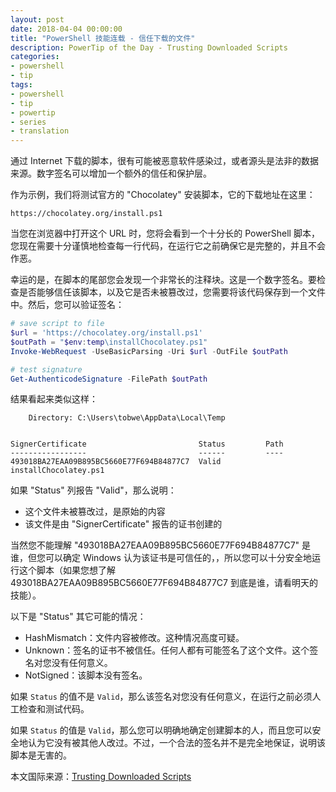 ```yaml
---
layout: post
date: 2018-04-04 00:00:00
title: "PowerShell 技能连载 - 信任下载的文件"
description: PowerTip of the Day - Trusting Downloaded Scripts
categories:
- powershell
- tip
tags:
- powershell
- tip
- powertip
- series
- translation
---
```

通过 Internet 下载的脚本，很有可能被恶意软件感染过，或者源头是法非的数据来源。数字签名可以增加一个额外的信任和保护层。

作为示例，我们将测试官方的 "Chocolatey" 安装脚本，它的下载地址在这里：

    https://chocolatey.org/install.ps1
    

当您在浏览器中打开这个 URL 时，您将会看到一个十分长的 PowerShell 脚本，您现在需要十分谨慎地检查每一行代码，在运行它之前确保它是完整的，并且不会作恶。

幸运的是，在脚本的尾部您会发现一个非常长的注释块。这是一个数字签名。要检查是否能够信任该脚本，以及它是否未被篡改过，您需要将该代码保存到一个文件中。然后，您可以验证签名：

```powershell
# save script to file
$url = 'https://chocolatey.org/install.ps1'
$outPath = "$env:temp\installChocolatey.ps1"
Invoke-WebRequest -UseBasicParsing -Uri $url -OutFile $outPath

# test signature
Get-AuthenticodeSignature -FilePath $outPath
```

结果看起来类似这样：

        Directory: C:\Users\tobwe\AppData\Local\Temp
    
    
    SignerCertificate                         Status         Path                       
    -----------------                         ------         ----                       
    493018BA27EAA09B895BC5660E77F694B84877C7  Valid          installChocolatey.ps1


如果 "Status" 列报告 "Valid"，那么说明：

* 这个文件未被篡改过，是原始的内容
* 该文件是由 "SignerCertificate" 报告的证书创建的

当然您不能理解 "493018BA27EAA09B895BC5660E77F694B84877C7" 是谁，但您可以确定 Windows 认为该证书是可信任的，，所以您可以十分安全地运行这个脚本（如果您想了解 493018BA27EAA09B895BC5660E77F694B84877C7 到底是谁，请看明天的技能）。

以下是 "Status" 其它可能的情况：


* HashMismatch：文件内容被修改。这种情况高度可疑。
* Unknown：签名的证书不被信任。任何人都有可能签名了这个文件。这个签名对您没有任何意义。
* NotSigned：该脚本没有签名。

如果 `Status` 的值不是 `Valid`，那么该签名对您没有任何意义，在运行之前必须人工检查和测试代码。


如果 `Status` 的值是 `Valid`，那么您可以明确地确定创建脚本的人，而且您可以安全地认为它没有被其他人改过。不过，一个合法的签名并不是完全地保证，说明该脚本是无害的。

<!--more-->
本文国际来源：[Trusting Downloaded Scripts](http://community.idera.com/powershell/powertips/b/tips/posts/trusting-downloaded-scripts)
